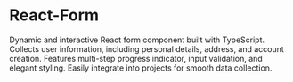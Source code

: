 # React-Form
Dynamic and interactive React form component built with TypeScript. Collects user information, including personal details, address, and account creation. Features multi-step progress indicator, input validation, and elegant styling. Easily integrate into projects for smooth data collection. 
